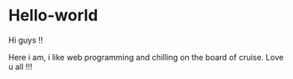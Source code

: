 # Hello-world

Hi guys !!

Here i am, i like web programming and chilling on the board of cruise.
Love u all !!!
